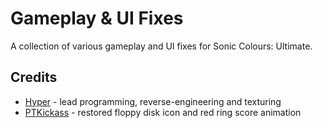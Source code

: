 # Gameplay & UI Fixes
A collection of various gameplay and UI fixes for Sonic Colours: Ultimate.

## Credits
- [Hyper](https://github.com/HyperBE32) - lead programming, reverse-engineering and texturing
- [PTKickass](https://github.com/PTKickass) - restored floppy disk icon and red ring score animation